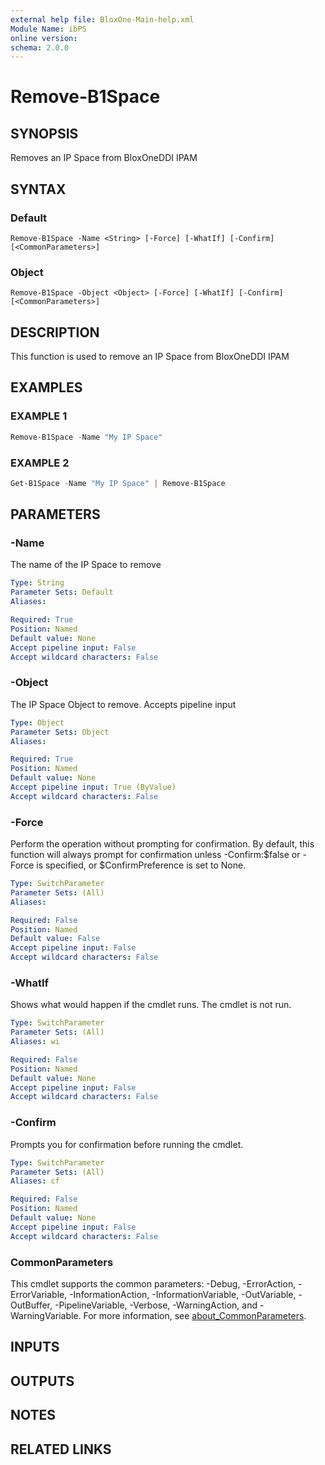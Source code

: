 ```yaml
---
external help file: BloxOne-Main-help.xml
Module Name: ibPS
online version:
schema: 2.0.0
---
```


# Remove-B1Space

## SYNOPSIS
Removes an IP Space from BloxOneDDI IPAM

## SYNTAX

### Default
```
Remove-B1Space -Name <String> [-Force] [-WhatIf] [-Confirm] [<CommonParameters>]
```

### Object
```
Remove-B1Space -Object <Object> [-Force] [-WhatIf] [-Confirm] [<CommonParameters>]
```

## DESCRIPTION
This function is used to remove an IP Space from BloxOneDDI IPAM

## EXAMPLES

### EXAMPLE 1
```powershell
Remove-B1Space -Name "My IP Space"
```

### EXAMPLE 2
```powershell
Get-B1Space -Name "My IP Space" | Remove-B1Space
```

## PARAMETERS

### -Name
The name of the IP Space to remove

```yaml
Type: String
Parameter Sets: Default
Aliases:

Required: True
Position: Named
Default value: None
Accept pipeline input: False
Accept wildcard characters: False
```

### -Object
The IP Space Object to remove.
Accepts pipeline input

```yaml
Type: Object
Parameter Sets: Object
Aliases:

Required: True
Position: Named
Default value: None
Accept pipeline input: True (ByValue)
Accept wildcard characters: False
```

### -Force
Perform the operation without prompting for confirmation.
By default, this function will always prompt for confirmation unless -Confirm:$false or -Force is specified, or $ConfirmPreference is set to None.

```yaml
Type: SwitchParameter
Parameter Sets: (All)
Aliases:

Required: False
Position: Named
Default value: False
Accept pipeline input: False
Accept wildcard characters: False
```

### -WhatIf
Shows what would happen if the cmdlet runs.
The cmdlet is not run.

```yaml
Type: SwitchParameter
Parameter Sets: (All)
Aliases: wi

Required: False
Position: Named
Default value: None
Accept pipeline input: False
Accept wildcard characters: False
```

### -Confirm
Prompts you for confirmation before running the cmdlet.

```yaml
Type: SwitchParameter
Parameter Sets: (All)
Aliases: cf

Required: False
Position: Named
Default value: None
Accept pipeline input: False
Accept wildcard characters: False
```

### CommonParameters
This cmdlet supports the common parameters: -Debug, -ErrorAction, -ErrorVariable, -InformationAction, -InformationVariable, -OutVariable, -OutBuffer, -PipelineVariable, -Verbose, -WarningAction, and -WarningVariable. For more information, see [about_CommonParameters](http://go.microsoft.com/fwlink/?LinkID=113216).

## INPUTS

## OUTPUTS

## NOTES

## RELATED LINKS
